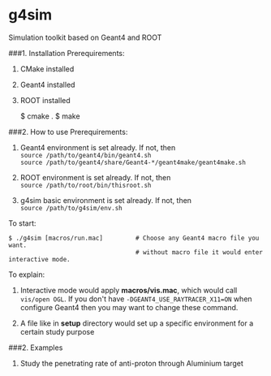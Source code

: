 g4sim
=====

Simulation toolkit based on Geant4 and ROOT 

###1. Installation
Prerequirements:  
1.	CMake installed  
2.	Geant4 installed  
3.	ROOT installed  

	$ cmake .
	$ make
	
###2. How to use
Prerequirements:  
	
1. 	Geant4 environment is set already. If not, then  
`source /path/to/geant4/bin/geant4.sh`  
`source /path/to/geant4/share/Geant4-*/geant4make/geant4make.sh`
	
2.	ROOT environment is set already. If not, then  
`source /path/to/root/bin/thisroot.sh`

3.	g4sim basic environment is set already. If not, then  
`source /path/to/g4sim/env.sh`

To start:  

	$ ./g4sim [macros/run.mac]         # Choose any Geant4 macro file you want.
	                                   # without macro file it would enter interactive mode.
	                                   
To explain:  

1.	Interactive mode would apply **macros/vis.mac**, which would call `vis/open OGL`.
		If you don't have `-DGEANT4_USE_RAYTRACER_X11=ON` when configure Geant4
		then you may want to change these command.

2.	A file like in **setup** directory would set up a specific environment for a certain study purpose
  
###2. Examples
1. Study the penetrating rate of anti-proton through Aluminium target
